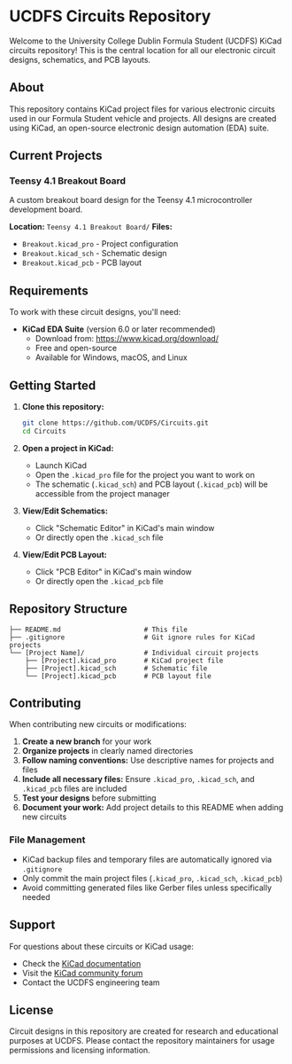 # UCDFS Circuits Repository

Welcome to the University College Dublin Formula Student (UCDFS) KiCad circuits repository! This is the central location for all our electronic circuit designs, schematics, and PCB layouts.

## About

This repository contains KiCad project files for various electronic circuits used in our Formula Student vehicle and projects. All designs are created using KiCad, an open-source electronic design automation (EDA) suite.

## Current Projects

### Teensy 4.1 Breakout Board
A custom breakout board design for the Teensy 4.1 microcontroller development board.

**Location:** `Teensy 4.1 Breakout Board/`
**Files:**
- `Breakout.kicad_pro` - Project configuration
- `Breakout.kicad_sch` - Schematic design
- `Breakout.kicad_pcb` - PCB layout

## Requirements

To work with these circuit designs, you'll need:

- **KiCad EDA Suite** (version 6.0 or later recommended)
  - Download from: https://www.kicad.org/download/
  - Free and open-source
  - Available for Windows, macOS, and Linux

## Getting Started

1. **Clone this repository:**
   ```bash
   git clone https://github.com/UCDFS/Circuits.git
   cd Circuits
   ```

2. **Open a project in KiCad:**
   - Launch KiCad
   - Open the `.kicad_pro` file for the project you want to work on
   - The schematic (`.kicad_sch`) and PCB layout (`.kicad_pcb`) will be accessible from the project manager

3. **View/Edit Schematics:**
   - Click "Schematic Editor" in KiCad's main window
   - Or directly open the `.kicad_sch` file

4. **View/Edit PCB Layout:**
   - Click "PCB Editor" in KiCad's main window
   - Or directly open the `.kicad_pcb` file

## Repository Structure

```
├── README.md                     # This file
├── .gitignore                    # Git ignore rules for KiCad projects
└── [Project Name]/               # Individual circuit projects
    ├── [Project].kicad_pro       # KiCad project file
    ├── [Project].kicad_sch       # Schematic file
    └── [Project].kicad_pcb       # PCB layout file
```

## Contributing

When contributing new circuits or modifications:

1. **Create a new branch** for your work
2. **Organize projects** in clearly named directories
3. **Follow naming conventions:** Use descriptive names for projects and files
4. **Include all necessary files:** Ensure `.kicad_pro`, `.kicad_sch`, and `.kicad_pcb` files are included
5. **Test your designs** before submitting
6. **Document your work:** Add project details to this README when adding new circuits

### File Management

- KiCad backup files and temporary files are automatically ignored via `.gitignore`
- Only commit the main project files (`.kicad_pro`, `.kicad_sch`, `.kicad_pcb`)
- Avoid committing generated files like Gerber files unless specifically needed

## Support

For questions about these circuits or KiCad usage:

- Check the [KiCad documentation](https://docs.kicad.org/)
- Visit the [KiCad community forum](https://forum.kicad.info/)
- Contact the UCDFS engineering team

## License

Circuit designs in this repository are created for research and educational purposes at UCDFS. Please contact the repository maintainers for usage permissions and licensing information.